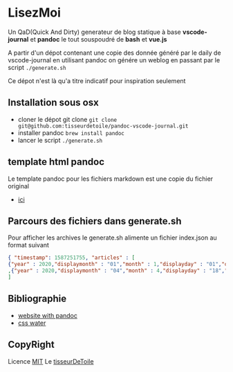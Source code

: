 # LisezMoi

Un QaD(Quick And Dirty) generateur de blog statique
à base **vscode-journal** et **pandoc** le tout souspoudré de **bash** et **vue.js**

A partir d'un dépot contenant une copie des donnée généré par le daily de vscode-journal
en utilisant pandoc on génére un weblog en passant par le script `./generate.sh`

Ce dépot n'est là qu'a titre indicatif pour inspiration seulement

## Installation sous osx

- cloner le dépot git clone `git clone git@github.com:tisseurdetoile/pandoc-vscode-journal.git`
- installer pandoc `brew install pandoc`
- lancer le script `./generate.sh`

## template html pandoc

Le template pandoc pour les fichiers markdown est une copie du fichier original

- [ici](https://github.com/jgm/pandoc-templates/blob/master/default.html5)

## Parcours des fichiers dans generate.sh

Pour afficher les archives le generate.sh alimente un fichier index.json au format suivant

```json
{ "timestamp": 1587251755, "articles" : [
{"year" : 2020,"displaymonth" : "01","month" : 1,"displayday" : "01","day" : 1,"fileDestination" : "2020_01_01.html"}
,{"year" : 2020,"displaymonth" : "04","month" : 4,"displayday" : "18","day" : 18,"fileDestination" : "2020_04_18.html"}
]
```

## Bibliographie

- [website with pandoc](https://www.romangeber.com/static_websites_with_pandoc/)
- [css water](https://kognise.github.io/water.css/)

## CopyRight

Licence [MIT](LICENSE)
Le [tisseurDeToile](http://www.tisseurdetoile.net)
